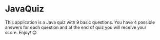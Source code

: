 # JavaQuiz
This application is a Java quiz with 9 basic questions. 
You have 4 possible answers for each question and at the end of quiz you will receive your score. 
Enjoy! 😊
